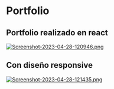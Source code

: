 <h1>Portfolio</h1> 

 <h2> Portfolio realizado en react</h2>

   [![Screenshot-2023-04-28-120946.png](https://i.postimg.cc/hjZgyhxz/Screenshot-2023-04-28-120946.png)](https://postimg.cc/MMBhX69q) 
   
   <h2> Con diseño responsive</h2>
   
   [![Screenshot-2023-04-28-121435.png](https://i.postimg.cc/HnPwk0MY/Screenshot-2023-04-28-121435.png)](https://postimg.cc/y3cgfZnt)

